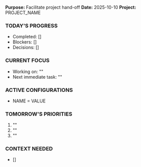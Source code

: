 **Purpose:** Facilitate project hand-off
**Date:** 2025-10-10
**Project:** PROJECT_NAME

### TODAY'S PROGRESS
- Completed: []
- Blockers: []
- Decisions: []

### CURRENT FOCUS
- Working on: ""
- Next immediate task: ""

### ACTIVE CONFIGURATIONS
- NAME = VALUE

### TOMORROW'S PRIORITIES
1. ""
2. ""
3. ""

### CONTEXT NEEDED
- []
